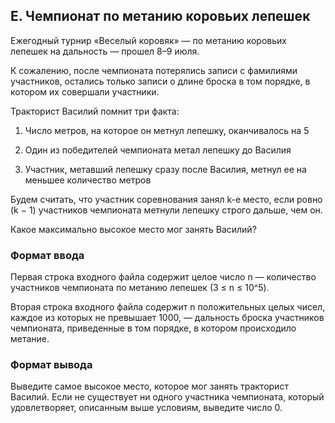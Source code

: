 ## E. Чемпионат по метанию коровьих лепешек

Ежегодный турнир «Веселый коровяк» — по метанию коровьих лепешек на дальность — прошел 8–9 июля.

К сожалению, после чемпионата потерялись записи с фамилиями участников, остались только записи о длине броска в том
порядке, в котором их совершали участники.

Тракторист Василий помнит три факта:

1) Число метров, на которое он метнул лепешку, оканчивалось на 5

2) Один из победителей чемпионата метал лепешку до Василия

3) Участник, метавший лепешку сразу после Василия, метнул ее на меньшее количество метров

Будем считать, что участник соревнования занял k-е место, если ровно (k − 1) участников чемпионата метнули лепешку
строго дальше, чем он.

Какое максимально высокое место мог занять Василий?

### Формат ввода
Первая строка входного файла содержит целое число n — количество участников чемпионата по метанию лепешек (3 ≤ n ≤ 10^5).

Вторая строка входного файла содержит n положительных целых чисел, каждое из которых не превышает 1000, — дальность
броска участников чемпионата, приведенные в том порядке, в котором происходило метание.

### Формат вывода
Выведите самое высокое место, которое мог занять тракторист Василий. Если не существует ни одного участника чемпионата,
который удовлетворяет, описанным выше условиям, выведите число 0.